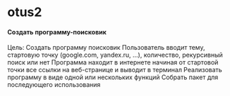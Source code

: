 # otus2
#### Создать программу-поисковик

Цель: Создать программу поисковик Пользователь вводит тему, стартовую точку (google.com, yandex.ru, ...), количество, рекурсивный поиск или нет Программа находит в интернете начиная от стартовой точки все ссылки на веб-странице и выводит в терминал Реализовать программу в виде одной или нескольких функций Собрать пакет для последующего использования
 